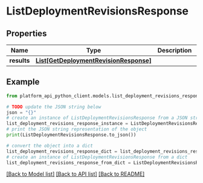 # ListDeploymentRevisionsResponse


## Properties

Name | Type | Description | Notes
------------ | ------------- | ------------- | -------------
**results** | [**List[GetDeploymentRevisionResponse]**](GetDeploymentRevisionResponse.md) |  | 

## Example

```python
from platform_api_python_client.models.list_deployment_revisions_response import ListDeploymentRevisionsResponse

# TODO update the JSON string below
json = "{}"
# create an instance of ListDeploymentRevisionsResponse from a JSON string
list_deployment_revisions_response_instance = ListDeploymentRevisionsResponse.from_json(json)
# print the JSON string representation of the object
print(ListDeploymentRevisionsResponse.to_json())

# convert the object into a dict
list_deployment_revisions_response_dict = list_deployment_revisions_response_instance.to_dict()
# create an instance of ListDeploymentRevisionsResponse from a dict
list_deployment_revisions_response_from_dict = ListDeploymentRevisionsResponse.from_dict(list_deployment_revisions_response_dict)
```
[[Back to Model list]](../README.md#documentation-for-models) [[Back to API list]](../README.md#documentation-for-api-endpoints) [[Back to README]](../README.md)


